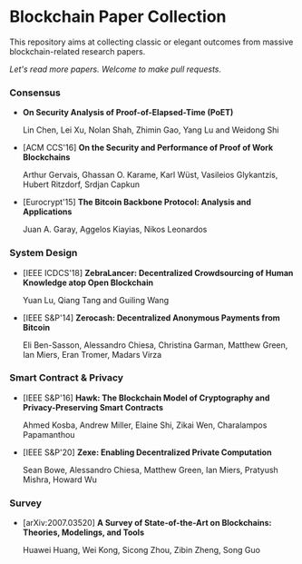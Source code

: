 # Blockchain Paper Collection

This repository aims at collecting classic or elegant outcomes from massive blockchain-related research papers.

*Let's read more papers. Welcome to make pull requests.*

### Consensus

- **On Security Analysis of Proof-of-Elapsed-Time (PoET)**

  Lin Chen, Lei Xu, Nolan Shah, Zhimin Gao, Yang Lu and Weidong Shi

- [ACM CCS'16] **On the Security and Performance of Proof of Work Blockchains**

  Arthur Gervais, Ghassan O. Karame, Karl Wüst, Vasileios Glykantzis, Hubert Ritzdorf, Srdjan Capkun

- [Eurocrypt'15] **The Bitcoin Backbone Protocol: Analysis and Applications**

  Juan A. Garay, Aggelos Kiayias, Nikos Leonardos

### System Design

- [IEEE ICDCS'18] **ZebraLancer: Decentralized Crowdsourcing of Human Knowledge atop Open Blockchain**

  Yuan Lu, Qiang Tang and Guiling Wang

- [IEEE S&P'14] **Zerocash: Decentralized Anonymous Payments from Bitcoin**

  Eli Ben-Sasson, Alessandro Chiesa, Christina Garman, Matthew Green, Ian Miers, Eran Tromer, Madars Virza

### Smart Contract & Privacy

- [IEEE S&P'16] **Hawk: The Blockchain Model of Cryptography and Privacy-Preserving Smart Contracts**

  Ahmed Kosba, Andrew Miller, Elaine Shi, Zikai Wen, Charalampos Papamanthou


- [IEEE S&P'20] **Zexe: Enabling Decentralized Private Computation**

  Sean Bowe, Alessandro Chiesa, Matthew Green, Ian Miers, Pratyush Mishra, Howard Wu

### Survey

- [arXiv:2007.03520] **A Survey of State-of-the-Art on Blockchains: Theories, Modelings, and Tools**

  Huawei Huang, Wei Kong, Sicong Zhou, Zibin Zheng, Song Guo